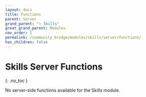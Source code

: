 ```yaml
---
layout: docs
title: Functions
parent: Server
grand_parent: "⭐ Skills"
great_grand_parent: Modules
nav_order: 1
permalink: /community_bridge/modules/skills/server/functions/
has_children: false
---
```


# Skills Server Functions
{: .no_toc }

No server-side functions available for the Skills module.
